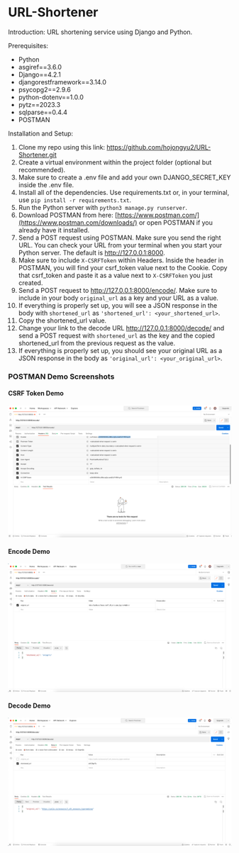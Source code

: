 # URL-Shortener

Introduction: URL shortening service using Django and Python.

Prerequisites:
  - Python
  - asgiref==3.6.0
  - Django==4.2.1
  - djangorestframework==3.14.0
  - psycopg2==2.9.6
  - python-dotenv==1.0.0
  - pytz==2023.3
  - sqlparse==0.4.4
  - POSTMAN

Installation and Setup:

1. Clone my repo using this link: https://github.com/hojongyu2/URL-Shortener.git
2. Create a virtual environment within the project folder (optional but recommended).
3. Make sure to create a .env file and add your own DJANGO_SECRET_KEY inside the .env file.
4. Install all of the dependencies. Use requirements.txt or, in your terminal, use `pip install -r requirements.txt`.
5. Run the Python server with `python3 manage.py runserver`.
6. Download POSTMAN from here: [https://www.postman.com/](https://www.postman.com/downloads/) or open POSTMAN if you already have it installed.
7. Send a POST request using POSTMAN. Make sure you send the right URL. You can check your URL from your terminal when you start your Python server. The default is http://127.0.0.1:8000.
8. Make sure to include `X-CSRFToken` within Headers. Inside the header in POSTMAN, you will find your csrf_token value next to the Cookie. Copy that csrf_token and paste it as a value next to `X-CSRFToken` you just created.
9. Send a POST request to http://127.0.0.1:8000/encode/. Make sure to include in your body `original_url` as a key and your URL as a value.
10. If everything is properly set up, you will see a JSON response in the body with `shortened_url` as `'shortened_url': <your_shortened_url>`.
11. Copy the shortened_url value.
12. Change your link to the decode URL http://127.0.0.1:8000/decode/ and send a POST request with `shortened_url` as the key and the copied shortened_url from the previous request as the value.
13. If everything is properly set up, you should see your original URL as a JSON response in the body as `'original_url': <your_original_url>`.

### POSTMAN Demo Screenshots

#### CSRF Token Demo
![CSRFTOKEN Demo](assets/csrftoken-demo.png)

#### Encode Demo
![Encode Demo](assets/encode-demo.png)

#### Decode Demo
![Decode Demo](assets/decode-demo.png)